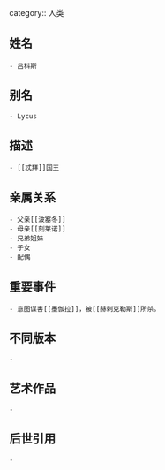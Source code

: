category:: 人类
## 姓名
	- 吕科斯
## 别名
	- Lycus
## 描述
	- [[忒拜]]国王
## 亲属关系
	- 父亲[[波塞冬]]
	- 母亲[[刻莱诺]]
	- 兄弟姐妹
	- 子女
	- 配偶
## 重要事件
	- 意图谋害[[墨伽拉]]，被[[赫剌克勒斯]]所杀。
## 不同版本
	-
## 艺术作品
	-
## 后世引用
	-

